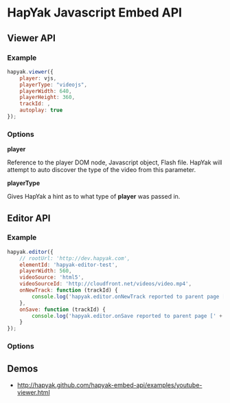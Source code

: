 # HapYak Javascript Embed API

## Viewer API

### Example 

```javascript
hapyak.viewer({
    player: vjs,
    playerType: "videojs",
    playerWidth: 640,
    playerHeight: 360,
    trackId: ,
    autoplay: true
});
```
### Options

**player**

Reference to the player DOM node, Javascript object, Flash file. 
HapYak will attempt to auto discover the type of the video from this parameter.

**playerType**

Gives HapYak a hint as to what type of **player** was passed in.

## Editor API

### Example 

```javascript
hapyak.editor({
    // rootUrl: 'http://dev.hapyak.com',
	elementId: 'hapyak-editor-test',
	playerWidth: 560,
	videoSource: 'html5',
	videoSourceId: 'http://cloudfront.net/videos/video.mp4',
	onNewTrack: function (trackId) {
		console.log('hapyak.editor.onNewTrack reported to parent page [' + trackId + ']');
	},
	onSave: function (trackId) {
		console.log('hapyak.editor.onSave reported to parent page [' + trackId + ']');
	}
});
```
### Options

## Demos

* http://hapyak.github.com/hapyak-embed-api/examples/youtube-viewer.html
